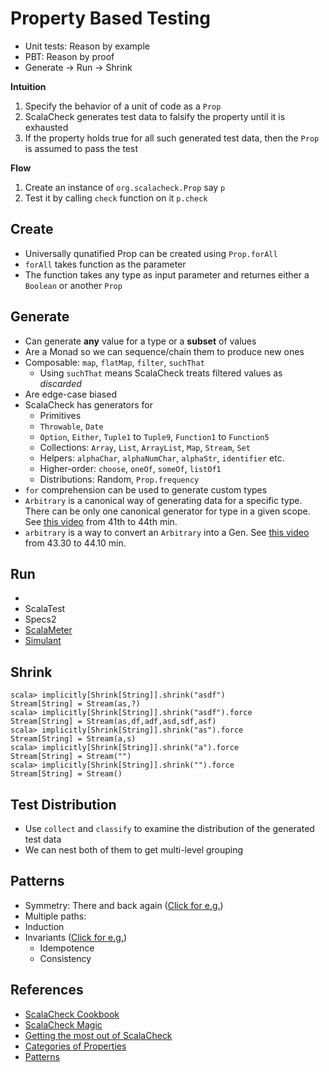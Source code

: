 # Property Based Testing
- Unit tests: Reason by example
- PBT: Reason by proof
- Generate -> Run -> Shrink

**Intuition**

1. Specify the behavior of a unit of code as a `Prop`
2. ScalaCheck generates test data to falsify the property until it is exhausted
3. If the property holds true for all such generated test data, then the `Prop` is assumed to pass the test

**Flow**

1. Create an instance of `org.scalacheck.Prop` say `p`
2. Test it by calling `check` function on it `p.check`

## Create
- Universally qunatified Prop can be created using `Prop.forAll`
- `forAll` takes function as the parameter
- The function takes any type as input parameter and returnes either a `Boolean` or another `Prop`

## Generate
- Can generate **any** value for a type or a **subset** of values
- Are a Monad so we can sequence/chain them to produce new ones
- Composable: `map`, `flatMap`, `filter`, `suchThat`
  - Using `suchThat` means ScalaCheck treats filtered values as *discarded*
- Are edge-case biased
- ScalaCheck has generators for
  - Primitives
  - `Throwable`, `Date`
  - `Option`, `Either`, `Tuple1` to `Tuple9`, `Function1` to `Function5`
  - Collections: `Array`, `List`, `ArrayList`, `Map`, `Stream`, `Set`
  - Helpers: `alphaChar`, `alphaNumChar`, `alphaStr`, `identifier` etc.
  - Higher-order: `choose`, `oneOf`, `someOf`, `listOf1`
  - Distributions: Random, `Prop.frequency`
- `for` comprehension can be used to generate custom types
- `Arbitrary` is a canonical way of generating data for a specific type. There can be only one canonical generator for type in a given scope. See [this video](https://www.infoq.com/presentations/scalacheck-magic) from 41th to 44th min.
- `arbitrary` is a way to convert an `Arbitrary` into a Gen. See [this video](https://www.infoq.com/presentations/scalacheck-magic) from 43.30 to 44.10 min.

## Run
- 
- ScalaTest
- Specs2
- [ScalaMeter](https://scalameter.github.io/)
- [Simulant](https://github.com/Datomic/simulant/wiki)

## Shrink

```
scala> implicitly[Shrink[String]].shrink("asdf")
Stream[String] = Stream(as,?)
scala> implicitly[Shrink[String]].shrink("asdf").force
Stream[String] = Stream(as,df,adf,asd,sdf,asf)
scala> implicitly[Shrink[String]].shrink("as").force
Stream[String] = Stream(a,s) 
scala> implicitly[Shrink[String]].shrink("a").force
Stream[String] = Stream("") 
scala> implicitly[Shrink[String]].shrink("").force
Stream[String] = Stream()  
```

## Test Distribution
- Use `collect` and `classify` to examine the distribution of the generated test data
- We can nest both of them to get multi-level grouping

## Patterns
- Symmetry: There and back again ([Click for e.g.](http://blog.charleso.org/property-testing-preso/#71))
- Multiple paths:
- Induction
- Invariants ([Click for e.g.](http://blog.charleso.org/property-testing-preso/#73))
  - Idempotence
  - Consistency

## References
- [ScalaCheck Cookbook](https://github.com/oscarrenalias/scalacheck-cookbook/blob/master/markdown/TOC.md)
- [ScalaCheck Magic](https://www.infoq.com/presentations/scalacheck-magic)
- [Getting the most out of ScalaCheck](https://engineering.sharethrough.com/blog/2016/07/29/a-retrospective-on-scalacheck/)
- [Categories of Properties](https://fsharpforfunandprofit.com/posts/property-based-testing-2/)
- [Patterns](http://blog.charleso.org/property-testing-preso/#1)
